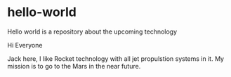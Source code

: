 # hello-world
Hello world is a repository about the upcoming technology 

Hi Everyone

Jack here, I like Rocket technology with all jet propulstion systems in it.
My mission is to go to the Mars in the near future.
